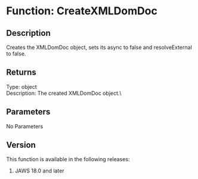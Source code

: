 # Function: CreateXMLDomDoc

## Description

Creates the XMLDomDoc object, sets its async to false and
resolveExternal to false.

## Returns

Type: object\
Description: The created XMLDomDoc object.\

## Parameters

No Parameters

## Version

This function is available in the following releases:

1.  JAWS 18.0 and later
